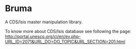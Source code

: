 Bruma
=====

A CDS/Isis master manipulation library.

To know more about CDS/Isis database see following the page: http://portal.unesco.org/ci/en/ev.php-URL_ID=2071&URL_DO=DO_TOPIC&URL_SECTION=201.html


